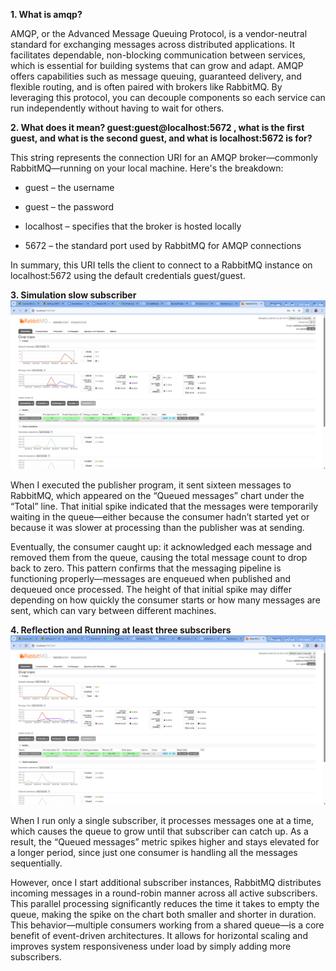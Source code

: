 **1. What is amqp?**

AMQP, or the Advanced Message Queuing Protocol, is a vendor-neutral standard for exchanging messages across distributed applications. It facilitates dependable, non-blocking communication between services, which is essential for building systems that can grow and adapt. AMQP offers capabilities such as message queuing, guaranteed delivery, and flexible routing, and is often paired with brokers like RabbitMQ. By leveraging this protocol, you can decouple components so each service can run independently without having to wait for others.


**2. What does it mean? guest:guest@localhost:5672 , what is the first guest, and what is the second guest, and what is localhost:5672 is for?**

This string represents the connection URI for an AMQP broker—commonly RabbitMQ—running on your local machine. Here's the breakdown:

- guest – the username

- guest – the password

- localhost – specifies that the broker is hosted locally

- 5672 – the standard port used by RabbitMQ for AMQP connections

In summary, this URI tells the client to connect to a RabbitMQ instance on localhost:5672 using the default credentials guest/guest.


**3. Simulation slow subscriber**
![image.png](img\image.png)

When I executed the publisher program, it sent sixteen messages to RabbitMQ, which appeared on the “Queued messages” chart under the “Total” line. That initial spike indicated that the messages were temporarily waiting in the queue—either because the consumer hadn’t started yet or because it was slower at processing than the publisher was at sending.

Eventually, the consumer caught up: it acknowledged each message and removed them from the queue, causing the total message count to drop back to zero. This pattern confirms that the messaging pipeline is functioning properly—messages are enqueued when published and dequeued once processed. The height of that initial spike may differ depending on how quickly the consumer starts or how many messages are sent, which can vary between different machines.


**4. Reflection and Running at least three subscribers**
![image1.png](img/image1.png)

When I run only a single subscriber, it processes messages one at a time, which causes the queue to grow until that subscriber can catch up. As a result, the “Queued messages” metric spikes higher and stays elevated for a longer period, since just one consumer is handling all the messages sequentially.

However, once I start additional subscriber instances, RabbitMQ distributes incoming messages in a round-robin manner across all active subscribers. This parallel processing significantly reduces the time it takes to empty the queue, making the spike on the chart both smaller and shorter in duration. This behavior—multiple consumers working from a shared queue—is a core benefit of event-driven architectures. It allows for horizontal scaling and improves system responsiveness under load by simply adding more subscribers.